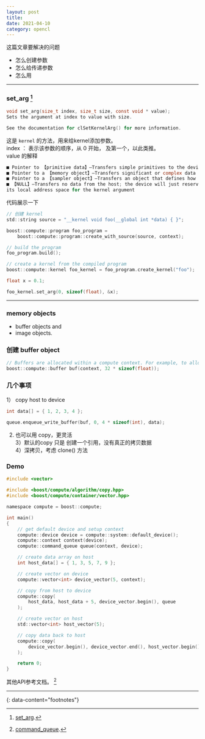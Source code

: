```yaml
---
layout: post
title: 
date: 2021-04-10
category: opencl
---
```


这篇文章要解决的问题  
* 怎么创建参数  
* 怎么给传递参数  
* 怎么用  

***

### set_arg [^1]
```c
void set_arg(size_t index, size_t size, const void * value);
Sets the argument at index to value with size.

See the documentation for clSetKernelArg() for more information.
```
这是 `kernel` 的方法，用来给kernel添加参数。  
index ： 表示该参数的顺序，从 0 开始， 及第一个，以此类推。  
value 的解释  
```c
■ Pointer to 【primitive data】—Transfers simple primitives to the device
■ Pointer to a 【memory object】—Transfers significant or complex data
■ Pointer to a 【sampler object】—Transfers an object that defines how images are read
■ 【NULL】—Transfers no data from the host; the device will just reserve memory in
its local address space for the kernel argument
```
代码展示一下  

```c
// 创建 kernel
std::string source = "__kernel void foo(__global int *data) { }";

boost::compute::program foo_program =
    boost::compute::program::create_with_source(source, context);

// build the program
foo_program.build();

// create a kernel from the compiled program
boost::compute::kernel foo_kernel = foo_program.create_kernel("foo");

float x = 0.1;

foo_kernel.set_arg(0, sizeof(float), &x);
```

***

### memory objects
*  buffer objects and   
* image objects.  

### 创建 buffer object

```c
// Buffers are allocated within a compute context. For example, to allocate a memory buffer for 32 float's:
boost::compute::buffer buf(context, 32 * sizeof(float));
```

### 几个事项
1） copy host to device  
```c
int data[] = { 1, 2, 3, 4 };

queue.enqueue_write_buffer(buf, 0, 4 * sizeof(int), data);
```
2) 也可以用 copy，更灵活  
3）默认的copy 只是 创建一个引用，没有真正的拷贝数据  
4）深拷贝，考虑 clone() 方法  

### Demo

```c
#include <vector>

#include <boost/compute/algorithm/copy.hpp>
#include <boost/compute/container/vector.hpp>

namespace compute = boost::compute;

int main()
{
    // get default device and setup context
    compute::device device = compute::system::default_device();
    compute::context context(device);
    compute::command_queue queue(context, device);

    // create data array on host
    int host_data[] = { 1, 3, 5, 7, 9 };

    // create vector on device
    compute::vector<int> device_vector(5, context);

    // copy from host to device
    compute::copy(
        host_data, host_data + 5, device_vector.begin(), queue
    );

    // create vector on host
    std::vector<int> host_vector(5);

    // copy data back to host
    compute::copy(
        device_vector.begin(), device_vector.end(), host_vector.begin(), queue
    );

    return 0;
}
```

其他API参考文档。 [^2]


---
{: data-content="footnotes"}

[^1]: [set_arg](https://boostorg.github.io/compute/boost/compute/kernel.html).  
[^2]: [command_queue](https://boostorg.github.io/compute/boost/compute/command_queue.html).  


